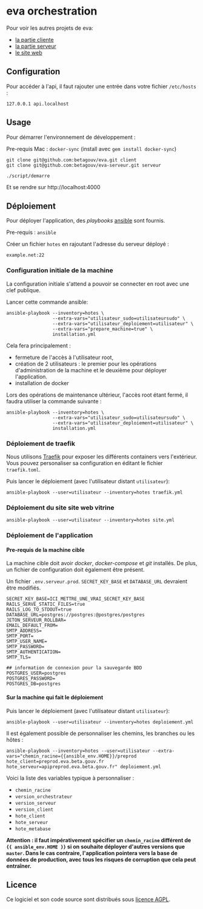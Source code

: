 # eva orchestration

Pour voir les autres projets de eva:

- [la partie cliente](https://github.com/betagouv/eva)
- [la partie serveur](https://github.com/betagouv/eva-serveur)
- [le site web](https://github.com/betagouv/eva-www)

## Configuration

Pour accéder à l'api, il faut rajouter une entrée dans votre fichier `/etc/hosts` :

    127.0.0.1 api.localhost

## Usage

Pour démarrer l'environnement de développement :

Pre-requis Mac : `docker-sync` (install avec `gem install docker-sync`)


    git clone git@github.com:betagouv/eva.git client
    git clone git@github.com:betagouv/eva-serveur.git serveur

    ./script/demarre

Et se rendre sur http://localhost:4000

## Déploiement

Pour déployer l'application, des *playbooks* [ansible][] sont fournis.

Pre-requis : `ansible`

Créer un fichier `hotes` en rajoutant l'adresse du serveur déployé :

    example.net:22

### Configuration initiale de la machine

La configuration initiale s'attend a pouvoir se connecter en root avec une clef publique.

Lancer cette commande ansible:

    ansible-playbook --inventory=hotes \
                     --extra-vars="utilisateur_sudo=utilisateursudo" \
                     --extra-vars="utilisateur_deploiement=utilisateur" \
                     --extra-vars="prepare_machine=true" \
                     installation.yml

Cela fera principalement :
 - fermeture de l'accès à l'utilisateur root,
 - création de 2 utilisateurs : le premier pour les opérations d'administration de la machine et le deuxième pour déployer l'application.
 - installation de docker

Lors des opérations de maintenance ultérieur, l'accès root étant fermé, il
faudra utiliser la commande suivante :

    ansible-playbook --inventory=hotes \
                     --extra-vars="utilisateur_sudo=utilisateursudo" \
                     --extra-vars="utilisateur_deploiement=utilisateur" \
                     installation.yml

### Déploiement de traefik

Nous utilisons [Traefik][] pour exposer les différents containers vers l'extérieur. Vous pouvez personaliser sa configuration en éditant le fichier `traefik.toml`.

Puis lancer le déploiement (avec l'utilisateur distant `utilisateur`):

    ansible-playbook --user=utilisateur --inventory=hotes traefik.yml

### Déploiement du site site web vitrine

    ansible-playbook --user=utilisateur --inventory=hotes site.yml

### Déploiement de l'application

#### Pre-requis de la machine cible

La machine cible doit avoir *docker*, *docker-compose* et *git* installés.
De plus, un fichier de configuration doit également être présent.

Un fichier `.env.serveur.prod`. `SECRET_KEY_BASE` et `DATABASE_URL` devraient être modifiés.

    SECRET_KEY_BASE=ICI_METTRE_UNE_VRAI_SECRET_KEY_BASE
    RAILS_SERVE_STATIC_FILES=true
    RAILS_LOG_TO_STDOUT=true
    DATABASE_URL=postgres://postgres:@postgres/postgres
    JETON_SERVEUR_ROLLBAR=
    EMAIL_DEFAULT_FROM=
    SMTP_ADDRESS=
    SMTP_PORT=
    SMTP_USER_NAME=
    SMTP_PASSWORD=
    SMTP_AUTHENTICATION=
    SMTP_TLS=

    ## information de connexion pour la sauvegarde BDD
    POSTGRES_USER=postgres
    POSTGRES_PASSWORD=
    POSTGRES_DB=postgres

#### Sur la machine qui fait le déploiement

Puis lancer le déploiement (avec l'utilisateur distant `utilisateur`):

    ansible-playbook --user=utilisateur --inventory=hotes deploiement.yml

Il est également possible de personnaliser les chemins, les branches ou les hôtes :

    ansible-playbook --inventory=hotes --user=utilisateur --extra-vars="chemin_racine={{ansible_env.HOME}}/preprod hote_client=preprod.eva.beta.gouv.fr hote_serveur=apipreprod.eva.beta.gouv.fr" deploiement.yml

Voici la liste des variables typique à personnaliser :

- `chemin_racine`
- `version_orchestrateur`
- `version_serveur`
- `version_client`
- `hote_client`
- `hote_serveur`
- `hote_metabase`

**Attention : il faut impérativement spécifier un `chemin_racine` différent de `{{ ansible_env.HOME }}` si on souhaite déployer d'autres versions que `master`. Dans le cas contraire, l'application pointera vers la base de données de production, avec tous les risques de corruption que cela peut entraîner.**

## Licence

Ce logiciel et son code source sont distribués sous [licence AGPL](https://www.gnu.org/licenses/why-affero-gpl.fr.html).

[ansible]: https://www.ansible.com/
[traefik]: https://traefik.io/
